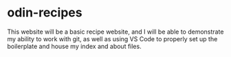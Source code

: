# odin-recipes

This website will be a basic recipe website, and I will be able to demonstrate my ability to work with git, as well as using 
VS Code to properly set up the boilerplate and house my index and about files.
